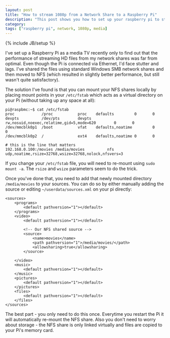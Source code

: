 ```yaml
---
layout: post
title: "How to stream 1080p from a Network Share to a Raspberry Pi"
description: "This post shows you how to set up your raspberry pi to stream full-HD files from a network share without lag or stutter"
category: 
tags: ["raspberry pi", network, 1080p, media]
---
```

{% include JB/setup %}

I've set up a Raspberry Pi as a media TV recently only to find out that the performance of streaming HD files from my network shares was far from optimal. Even though the Pi is connected via Ethernet, I'd face stutter and lags. I've shared the files using standard Windows SMB network shares and then moved to NFS (which resulted in slightly better performance, but still wasn't quite satisfactory).

The solution I've found is that you can mount your NFS shares locally by placing mount points in your `/etc/fstab` which acts as a virtual directory on your Pi (without taking up any space at all):

    pi@raspbmc:~$ cat /etc/fstab
	proc            /proc           proc    defaults         0       0
	devpts          /dev/pts        devpts  rw,nosuid,noexec,relatime,gid=5,mode=620        0       0
	/dev/mmcblk0p1  /boot           vfat    defaults,noatime         0       0
	/dev/mmcblk0p2  /               ext4    defaults,noatime 0       0

	# this is the line that matters
	192.168.0.100:/movies /media/movies          nfs      udp,noatime,rsize=32768,wsize=32768,nolock,nfsvers=3
	
If you change your `/etc/fstab` file, you will need to re-mount using `sudo mount -a`. 
The `rsize` and `wsize` parameters seem to do the trick.

Once you've done that, you need to add that newly mounted directory `/media/movies` to your sources. You can do so by either manually adding the source or editing `~/userdata/sources.xml` on your pi directly:

    <sources>
        <programs>
            <default pathversion="1"></default>
        </programs>
        <video>
            <default pathversion="1"></default>
            
            <!-- Our NFS shared source -->
            <source>
                <name>movies</name>
                <path pathversion="1">/media/movies/</path>
                <allowsharing>true</allowsharing>
            </source>
            
        </video>
        <music>
            <default pathversion="1"></default>
        </music>
        <pictures>
            <default pathversion="1"></default>
        </pictures>
        <files>
            <default pathversion="1"></default>
        </files>
    </sources>

The best part - you only need to do this once. Everytime you restart the Pi it will automatically re-mount the NFS share. Also you don't need to worry about storage - the NFS share is only linked virtually and files are copied to your Pi's memory card.

